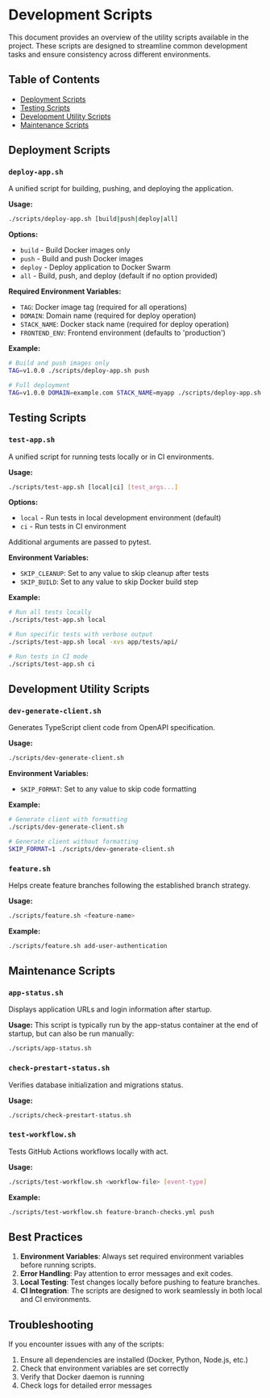 # Development Scripts

This document provides an overview of the utility scripts available in the project. These scripts are designed to streamline common development tasks and ensure consistency across different environments.

## Table of Contents

- [Deployment Scripts](#deployment-scripts)
- [Testing Scripts](#testing-scripts)
- [Development Utility Scripts](#development-utility-scripts)
- [Maintenance Scripts](#maintenance-scripts)

## Deployment Scripts

### `deploy-app.sh`

A unified script for building, pushing, and deploying the application.

**Usage:**
```bash
./scripts/deploy-app.sh [build|push|deploy|all]
```

**Options:**
- `build` - Build Docker images only
- `push` - Build and push Docker images
- `deploy` - Deploy application to Docker Swarm
- `all` - Build, push, and deploy (default if no option provided)

**Required Environment Variables:**
- `TAG`: Docker image tag (required for all operations)
- `DOMAIN`: Domain name (required for deploy operation)
- `STACK_NAME`: Docker stack name (required for deploy operation)
- `FRONTEND_ENV`: Frontend environment (defaults to 'production')

**Example:**
```bash
# Build and push images only
TAG=v1.0.0 ./scripts/deploy-app.sh push

# Full deployment
TAG=v1.0.0 DOMAIN=example.com STACK_NAME=myapp ./scripts/deploy-app.sh all
```

## Testing Scripts

### `test-app.sh`

A unified script for running tests locally or in CI environments.

**Usage:**
```bash
./scripts/test-app.sh [local|ci] [test_args...]
```

**Options:**
- `local` - Run tests in local development environment (default)
- `ci` - Run tests in CI environment

Additional arguments are passed to pytest.

**Environment Variables:**
- `SKIP_CLEANUP`: Set to any value to skip cleanup after tests
- `SKIP_BUILD`: Set to any value to skip Docker build step

**Example:**
```bash
# Run all tests locally
./scripts/test-app.sh local

# Run specific tests with verbose output
./scripts/test-app.sh local -xvs app/tests/api/

# Run tests in CI mode
./scripts/test-app.sh ci
```

## Development Utility Scripts

### `dev-generate-client.sh`

Generates TypeScript client code from OpenAPI specification.

**Usage:**
```bash
./scripts/dev-generate-client.sh
```

**Environment Variables:**
- `SKIP_FORMAT`: Set to any value to skip code formatting

**Example:**
```bash
# Generate client with formatting
./scripts/dev-generate-client.sh

# Generate client without formatting
SKIP_FORMAT=1 ./scripts/dev-generate-client.sh
```

### `feature.sh`

Helps create feature branches following the established branch strategy.

**Usage:**
```bash
./scripts/feature.sh <feature-name>
```

**Example:**
```bash
./scripts/feature.sh add-user-authentication
```

## Maintenance Scripts

### `app-status.sh`

Displays application URLs and login information after startup.

**Usage:**
This script is typically run by the app-status container at the end of startup, but can also be run manually:

```bash
./scripts/app-status.sh
```

### `check-prestart-status.sh`

Verifies database initialization and migrations status.

**Usage:**
```bash
./scripts/check-prestart-status.sh
```

### `test-workflow.sh`

Tests GitHub Actions workflows locally with act.

**Usage:**
```bash
./scripts/test-workflow.sh <workflow-file> [event-type]
```

**Example:**
```bash
./scripts/test-workflow.sh feature-branch-checks.yml push
```

## Best Practices

1. **Environment Variables**: Always set required environment variables before running scripts.
2. **Error Handling**: Pay attention to error messages and exit codes.
3. **Local Testing**: Test changes locally before pushing to feature branches.
4. **CI Integration**: The scripts are designed to work seamlessly in both local and CI environments.

## Troubleshooting

If you encounter issues with any of the scripts:

1. Ensure all dependencies are installed (Docker, Python, Node.js, etc.)
2. Check that environment variables are set correctly
3. Verify that Docker daemon is running
4. Check logs for detailed error messages
